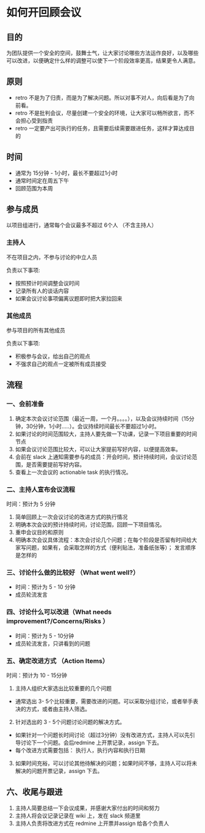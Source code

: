 # 如何开回顾会议

## 目的

为团队提供一个安全的空间，鼓舞士气，让大家讨论哪些方法运作良好，以及哪些可以改进，以便确定什么样的调整可以使下一个阶段效率更高，结果更令人满意。


## 原则

* retro 不是为了归责，而是为了解决问题。所以对事不对人，向后看是为了向前看。
* retro 不是批判会议，尽量创建一个安全的环境，让大家可以畅所欲言，而不会担心受到指责
* retro 一定要产出可执行的任务，且需要后续需要跟进任务，这样才算达成目的


## 时间

* 通常为 15分钟 - 1小时，最长不要超过1小时
* 通常时间定在周五下午
* 回顾范围为本周


## 参与成员

以项目组进行，通常每个会议最多不超过 6个人 （不含主持人）

### 主持人

不在项目之内，不参与讨论的中立人员

负责以下事项:

* 按照预计时间调整会议时间
* 记录所有人的谈话内容
* 如果会议讨论事项偏离议题即时把大家拉回来

### 其他成员

参与项目的所有其他成员

负责以下事项:

* 积极参与会议，给出自己的观点
* 不强求自己的观点一定被所有成员接受


## 流程

### 一、会前准备

1. 确定本次会议讨论范围（最近一周，一个月。。。。），以及会议持续时间（15分钟，30分钟，1小时.....）。会议持续时间最长不要超过1小时。
2. 如果讨论的时间范围较大，主持人要先做一下功课，记录一下项目重要的时间节点
3. 如果会议讨论范围比较大，可以让大家提前写好内容，以便提高效率。
4. 会前在 slack 上通知需要参与的成员：开会时间，预计持续时间，会议讨论范围，是否需要提前写好内容。
5. 查看上一次会议的 actionable task 的执行情况。

### 二、主持人宣布会议流程

时间：预计为 5 分钟

1. 简单回顾上一次会议讨论的改进方式的执行情况
2. 明确本次会议的预计持续时间，讨论范围，回顾一下项目情况。
3. 重申会议目的和原则
4. 明确本次会议具体流程：本次会讨论几个问题；在每个阶段是否留有时间给大家写问题，如果有，会采取怎样的方式（便利贴法，准备纸张等）； 发言顺序是怎样的

### 三、讨论什么做的比较好 （What went well?）

* 时间：预计为 5 - 10 分钟
* 成员轮流发言

### 四、讨论什么可以改进（What needs improvement?/Concerns/Risks ）

* 时间：预计为 5 - 10分钟
* 成员轮流发言，只讲看到的问题

### 五、确定改进方式 （Action Items）


时间：预计为 10 - 15分钟

1. 主持人组织大家选出比较重要的几个问题
  * 通常选出 3- 5个比较重要，需要改进的问题。可以采取分组讨论，或者举手表决的方式，或者由主持人筛选。
2.  针对选出的 3 - 5个问题讨论问题的解决方式。
  * 如果针对一个问题长时间讨论（超过3分钟）没有改进方式，主持人可以先引导讨论下一个问题。会后redmine 上开票记录，assign 下去。
  * 每个改进方式需要包括： 执行人，执行内容和执行日期
3.  如果时间充裕，可以讨论其他待解决的问题；如果时间不够，主持人可以将未解决的问题开票记录，assign 下去。

## 六、收尾与跟进

1. 主持人简要总结一下会议成果，并感谢大家付出的时间和努力
2. 主持人将会议记录记录在 wiki 上，发在 slack 频道里
3. 主持人负责将改进方式在 redmine 上开票并assign 给各个负责人
